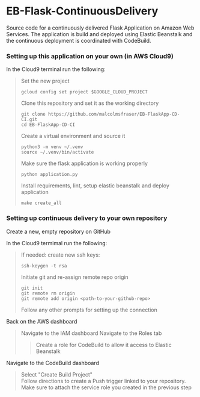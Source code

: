 # EB-Flask-ContinuousDelivery
Source code for a continuously delivered Flask Application on Amazon Web Services. The application is build and deployed using Elastic Beanstalk and the continuous deployment is coordinated with CodeBuild.

### Setting up this application on your own (in AWS Cloud9) 

In the Cloud9 terminal run the following:

>Set the new project
>```{bash}
>gcloud config set project $GOOGLE_CLOUD_PROJECT
>```
>Clone this repository and set it as the working directory
>```{bash}
>git clone https://github.com/malcolmsfraser/EB-FlaskApp-CD-CI.git
>cd EB-FlaskApp-CD-CI
>```
>Create a virtual environment and source it
>```{bash}
>python3 -m venv ~/.venv 
>source ~/.venv/bin/activate
>```
>Make sure the flask application is working properly
>```{bash}
>python application.py
>```
>Install requirements, lint, setup elastic beanstalk and deploy application
>```{bash}
>make create_all
>```

### Setting up continuous delivery to your own repository

Create a new, empty repository on GitHub

In the Cloud9 termimal run the following:

>If needed: create new ssh keys:
>```{bash}
>ssh-keygen -t rsa
>```
>Initiate git and re-assign remote repo origin
>```{bash}
>git init
>git remote rm origin
>git remote add origin <path-to-your-github-repo>
>```
>Follow any other prompts for setting up the connection

Back on the AWS dashboard

>Navigate to the IAM dashboard
>Navigate to the Roles tab
>>Create a role for CodeBuild to allow it access to Elastic Beanstalk  

Navigate to the CodeBuild dashboard

>Select "Create Build Project"  
>Follow directions to create a Push trigger linked to your repository.
>Make sure to attach the service role you created in the previous step

